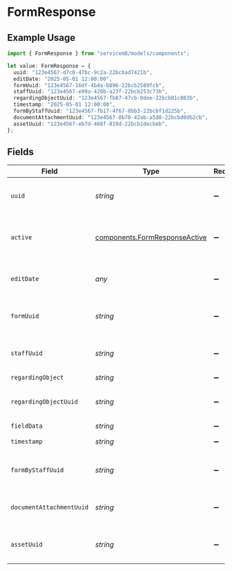 # FormResponse

## Example Usage

```typescript
import { FormResponse } from "servicem8/models/components";

let value: FormResponse = {
  uuid: "123e4567-d7c0-47bc-9c2a-22bcbad7421b",
  editDate: "2025-05-01 12:00:00",
  formUuid: "123e4567-16df-4b4a-b896-22bcb2589fcb",
  staffUuid: "123e4567-e99a-428b-a23f-22bcb253c73b",
  regardingObjectUuid: "123e4567-fb87-47cb-8dee-22bcb01c083b",
  timestamp: "2025-05-01 12:00:00",
  formByStaffUuid: "123e4567-fb17-4f67-8bb3-22bcbf1d225b",
  documentAttachmentUuid: "123e4567-8b70-42ab-a5d8-22bcbd0db2cb",
  assetUuid: "123e4567-eb7d-468f-819d-22bcb1decbeb",
};
```

## Fields

| Field                                                                          | Type                                                                           | Required                                                                       | Description                                                                    | Example                                                                        |
| ------------------------------------------------------------------------------ | ------------------------------------------------------------------------------ | ------------------------------------------------------------------------------ | ------------------------------------------------------------------------------ | ------------------------------------------------------------------------------ |
| `uuid`                                                                         | *string*                                                                       | :heavy_minus_sign:                                                             | Unique identifier for this record                                              | 123e4567-d7c0-47bc-9c2a-22bcbad7421b                                           |
| `active`                                                                       | [components.FormResponseActive](../../models/components/formresponseactive.md) | :heavy_minus_sign:                                                             | Record active/deleted flag.  Valid values are [0,1]                            |                                                                                |
| `editDate`                                                                     | *any*                                                                          | :heavy_minus_sign:                                                             | Timestamp at which record was last modified                                    | 2025-05-01 12:00:00                                                            |
| `formUuid`                                                                     | *string*                                                                       | :heavy_minus_sign:                                                             | N/A                                                                            | 123e4567-16df-4b4a-b896-22bcb2589fcb                                           |
| `staffUuid`                                                                    | *string*                                                                       | :heavy_minus_sign:                                                             | N/A                                                                            | 123e4567-e99a-428b-a23f-22bcb253c73b                                           |
| `regardingObject`                                                              | *string*                                                                       | :heavy_minus_sign:                                                             | N/A                                                                            |                                                                                |
| `regardingObjectUuid`                                                          | *string*                                                                       | :heavy_minus_sign:                                                             | N/A                                                                            | 123e4567-fb87-47cb-8dee-22bcb01c083b                                           |
| `fieldData`                                                                    | *string*                                                                       | :heavy_minus_sign:                                                             | N/A                                                                            |                                                                                |
| `timestamp`                                                                    | *string*                                                                       | :heavy_minus_sign:                                                             | N/A                                                                            | 2025-05-01 12:00:00                                                            |
| `formByStaffUuid`                                                              | *string*                                                                       | :heavy_minus_sign:                                                             | N/A                                                                            | 123e4567-fb17-4f67-8bb3-22bcbf1d225b                                           |
| `documentAttachmentUuid`                                                       | *string*                                                                       | :heavy_minus_sign:                                                             | N/A                                                                            | 123e4567-8b70-42ab-a5d8-22bcbd0db2cb                                           |
| `assetUuid`                                                                    | *string*                                                                       | :heavy_minus_sign:                                                             | N/A                                                                            | 123e4567-eb7d-468f-819d-22bcb1decbeb                                           |